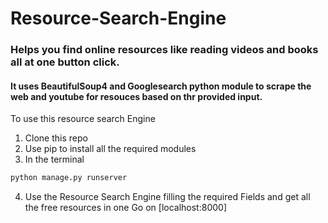 # Resource-Search-Engine

### Helps you find  online resources like reading videos and books all at one button click. 
#### It uses BeautifulSoup4 and Googlesearch python module to scrape the web and youtube for resouces based on thr provided input. 

To use this resource search Engine 

1. Clone this repo
2. Use pip to install all the required modules
3. In the terminal 
  ```python
python manage.py runserver
```
4. Use the Resource Search Engine filling the required Fields and get all the free resources in one Go on [localhost:8000]
